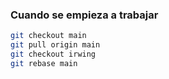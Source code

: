 ### Cuando se empieza a trabajar

```bash
git checkout main
git pull origin main
git checkout irwing
git rebase main
```
